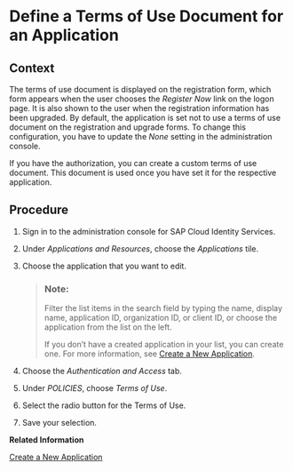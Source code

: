 <!-- loio8a28c70cc27d46309538cdc5746db067 -->

# Define a Terms of Use Document for an Application



## Context

The terms of use document is displayed on the registration form, which form appears when the user chooses the *Register Now* link on the logon page. It is also shown to the user when the registration information has been upgraded. By default, the application is set not to use a terms of use document on the registration and upgrade forms. To change this configuration, you have to update the *None* setting in the administration console.

If you have the authorization, you can create a custom terms of use document. This document is used once you have set it for the respective application.



## Procedure

1.  Sign in to the administration console for SAP Cloud Identity Services.

2.  Under *Applications and Resources*, choose the *Applications* tile.

3.  Choose the application that you want to edit.

    > ### Note:  
    > Filter the list items in the search field by typing the name, display name, application ID, organization ID, or client ID, or choose the application from the list on the left.
    > 
    > If you don’t have a created application in your list, you can create one. For more information, see [Create a New Application](create-a-new-application-0d4b255.md).

4.  Choose the *Authentication and Access* tab.

5.  Under *POLICIES*, choose *Terms of Use*.

6.  Select the radio button for the Terms of Use.

7.  Save your selection.


**Related Information**  


[Create a New Application](create-a-new-application-0d4b255.md "You can create a new application and customize it to comply with your company requirements.")


